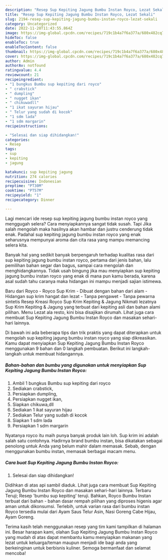 ```yaml
---
description: "Resep Sup Kepiting Jagung Bumbu Instan Royco, Lezat Sekali"
title: "Resep Sup Kepiting Jagung Bumbu Instan Royco, Lezat Sekali"
slug: 2194-resep-sup-kepiting-jagung-bumbu-instan-royco-lezat-sekali
category: Uncategorized
date: 2022-11-28T11:43:55.864Z
image: https://img-global.cpcdn.com/recipes/719c1b4a7f6a377a/680x482cq70/sup-kepiting-jagung-bumbu-instan-royco-foto-resep-utama.jpg
hideToc: false
enableToc: true
enableTocContent: false
thumbnail: https://img-global.cpcdn.com/recipes/719c1b4a7f6a377a/680x482cq70/sup-kepiting-jagung-bumbu-instan-royco-foto-resep-utama.jpg
cover: https://img-global.cpcdn.com/recipes/719c1b4a7f6a377a/680x482cq70/sup-kepiting-jagung-bumbu-instan-royco-foto-resep-utama.jpg
author: Admin
authorAv: notfound
ratingvalue: 4.4
reviewcount: 21
recipeingredient:
- "1 bungkus Bumbu sup kepiting dari royco"
- " crabstick"
- " dumpling"
- " nugget ikan"
- " chikuwadll"
- "1 ikat sayuran hijau"
- " Telur yang sudah di kocok"
- "1 sdm lada"
- "1 sdm margarin"
recipeinstructions:

- "Selesai dan siap dihidangkan!"
categories:
- Resep
tags:
- sup
- kepiting
- jagung

katakunci: sup kepiting jagung 
nutrition: 274 calories
recipecuisine: Indonesian
preptime: "PT30M"
cooktime: "PT57M"
recipeyield: "1"
recipecategory: Dinner

---
```



Lagi mencari ide resep sup kepiting jagung bumbu instan royco yang menggugah selera? Cara menyiapkannya sangat tidak susah. Tapi Jika salah mengolah maka hasilnya akan hambar dan justru cenderung tidak enak. Padahal sup kepiting jagung bumbu instan royco yang enak seharusnya mempunyai aroma dan cita rasa yang mampu memancing selera kita.


Banyak hal yang sedikit banyak berpengaruh terhadap kualitas rasa dari sup kepiting jagung bumbu instan royco, pertama dari jenis bahan, lalu pemilihan bahan segar dan bagus, sampai cara mengolah dan menghidangkannya. Tidak usah bingung jika mau menyiapkan sup kepiting jagung bumbu instan royco yang enak di mana pun kamu berada, karena asal sudah tahu caranya maka hidangan ini mampu menjadi sajian istimewa.

Baru dari Royco - Royco Sup Krim - Dibuat dengan bahan dari alam - Hidangan sup krim hangat dan lezat - Tanpa pengawet - Tanpa pewarna sintetis Resep Kreasi Royco Sup Krim Kepiting &amp; Jagung Nikmati lezatnya Sup Krim Kepiting &amp; Jagung yang terbuat dari kepiting asli dan bahan alami pilihan. Menu Lezat ala resto, kini bisa disajikan dirumah. Lihat juga cara membuat Sup Kepiting Jagung Bumbu Instan Royco dan masakan sehari-hari lainnya.


Di bawah ini ada beberapa tips dan trik praktis yang dapat diterapkan untuk mengolah sup kepiting jagung bumbu instan royco yang siap dikreasikan. Kamu dapat menyiapkan Sup Kepiting Jagung Bumbu Instan Royco menggunakan 9 bahan dan 0 langkah pembuatan. Berikut ini langkah-langkah untuk membuat hidangannya.

<!--inarticleads1-->

##### Bahan-bahan dan bumbu yang digunakan untuk menyiapkan Sup Kepiting Jagung Bumbu Instan Royco:

1. Ambil 1 bungkus Bumbu sup kepiting dari royco
1. Sediakan  crabstick,
1. Persiapkan  dumpling,
1. Persiapkan  nugget ikan,
1. Siapkan  chikuwa,dll
1. Sediakan 1 ikat sayuran hijau
1. Sediakan  Telur yang sudah di kocok
1. Siapkan 1 sdm lada
1. Persiapkan 1 sdm margarin


Nyatanya royco itu maih punya banyak produk lain loh. Sup krim ini adalah salah satu contohnya. Hadirnya brand bumbu instan, bisa dikatakan sebagai penolong untuk Anda yang belum mahir dalam memasak. Sebab, dengan menggunakan bumbu instan, memasak berbagai macam menu. 

<!--inarticleads2-->

##### Cara buat Sup Kepiting Jagung Bumbu Instan Royco:


1. Selesai dan siap dihidangkan!

Didihkan di atas api sambil diaduk. Lihat juga cara membuat Sup Kepiting Jagung Bumbu Instan Royco dan masakan sehari-hari lainnya. Terbaru Teruji; Resep &#39;bumbu sup kepiting&#39; teruji. Bahkan, Royco Bumbu Instan terbuat dari bahan - bahan dasar rempah pilihan yang diproses higenis agar aman untuk dikonsumsi. Terlebih, untuk varian rasa dari bumbu instan Royco tersedia mulai dari Ayam Saus Telur Asin, Nasi Goreng Cabe Hijau, Ayam Goreng. 

Terima kasih telah menggunakan resep yang tim kami tampilkan di halaman ini. Besar harapan kami, olahan Sup Kepiting Jagung Bumbu Instan Royco yang mudah di atas dapat membantu kamu menyiapkan makanan yang lezat untuk keluarga/teman maupun menjadi ide bagi anda yang berkeinginan untuk berbisnis kuliner. Semoga bermanfaat dan selamat mencoba!
